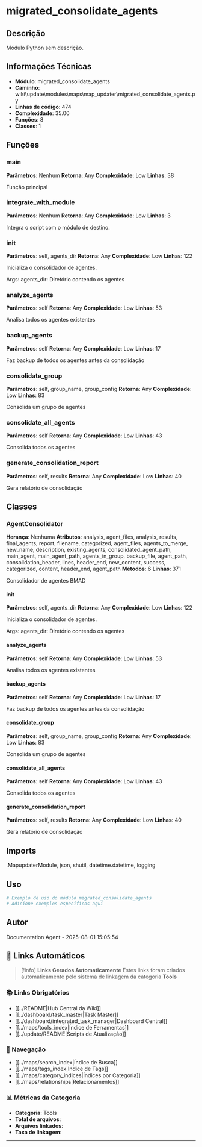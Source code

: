 # migrated_consolidate_agents

## Descrição

Módulo Python sem descrição.

## Informações Técnicas

- **Módulo**: migrated_consolidate_agents
- **Caminho**: wiki\update\modules\maps\map_updater\migrated_consolidate_agents.py
- **Linhas de código**: 474
- **Complexidade**: 35.00
- **Funções**: 8
- **Classes**: 1

## Funções

### main

**Parâmetros**: Nenhum
**Retorna**: Any
**Complexidade**: Low
**Linhas**: 38

Função principal

### integrate_with_module

**Parâmetros**: Nenhum
**Retorna**: Any
**Complexidade**: Low
**Linhas**: 3

Integra o script com o módulo de destino.

### __init__

**Parâmetros**: self, agents_dir
**Retorna**: Any
**Complexidade**: Low
**Linhas**: 122

Inicializa o consolidador de agentes.

Args:
    agents_dir: Diretório contendo os agentes

### analyze_agents

**Parâmetros**: self
**Retorna**: Any
**Complexidade**: Low
**Linhas**: 53

Analisa todos os agentes existentes

### backup_agents

**Parâmetros**: self
**Retorna**: Any
**Complexidade**: Low
**Linhas**: 17

Faz backup de todos os agentes antes da consolidação

### consolidate_group

**Parâmetros**: self, group_name, group_config
**Retorna**: Any
**Complexidade**: Low
**Linhas**: 83

Consolida um grupo de agentes

### consolidate_all_agents

**Parâmetros**: self
**Retorna**: Any
**Complexidade**: Low
**Linhas**: 43

Consolida todos os agentes

### generate_consolidation_report

**Parâmetros**: self, results
**Retorna**: Any
**Complexidade**: Low
**Linhas**: 40

Gera relatório de consolidação

## Classes

### AgentConsolidator

**Herança**: Nenhuma
**Atributos**: analysis, agent_files, analysis, results, final_agents, report, filename, categorized, agent_files, agents_to_merge, new_name, description, existing_agents, consolidated_agent_path, main_agent, main_agent_path, agents_in_group, backup_file, agent_path, consolidation_header, lines, header_end, new_content, success, categorized, content, header_end, agent_path
**Métodos**: 6
**Linhas**: 371

Consolidador de agentes BMAD

#### __init__

**Parâmetros**: self, agents_dir
**Retorna**: Any
**Complexidade**: Low
**Linhas**: 122

Inicializa o consolidador de agentes.

Args:
    agents_dir: Diretório contendo os agentes

#### analyze_agents

**Parâmetros**: self
**Retorna**: Any
**Complexidade**: Low
**Linhas**: 53

Analisa todos os agentes existentes

#### backup_agents

**Parâmetros**: self
**Retorna**: Any
**Complexidade**: Low
**Linhas**: 17

Faz backup de todos os agentes antes da consolidação

#### consolidate_group

**Parâmetros**: self, group_name, group_config
**Retorna**: Any
**Complexidade**: Low
**Linhas**: 83

Consolida um grupo de agentes

#### consolidate_all_agents

**Parâmetros**: self
**Retorna**: Any
**Complexidade**: Low
**Linhas**: 43

Consolida todos os agentes

#### generate_consolidation_report

**Parâmetros**: self, results
**Retorna**: Any
**Complexidade**: Low
**Linhas**: 40

Gera relatório de consolidação

## Imports

.MapupdaterModule, json, shutil, datetime.datetime, logging

## Uso

```python
# Exemplo de uso do módulo migrated_consolidate_agents
# Adicione exemplos específicos aqui
```

## Autor

Documentation Agent - 2025-08-01 15:05:54

## 🔗 **Links Automáticos**

> [!info] **Links Gerados Automaticamente**
> Estes links foram criados automaticamente pelo sistema de linkagem da categoria **Tools**

### **📚 Links Obrigatórios**
- [[../README|Hub Central da Wiki]]
- [[../dashboard/task_master|Task Master]]
- [[../dashboard/integrated_task_manager|Dashboard Central]]
- [[../maps/tools_index|Índice de Ferramentas]]
- [[../update/README|Scripts de Atualização]]

### **🧭 Navegação**
- [[../maps/search_index|Índice de Busca]]
- [[../maps/tags_index|Índice de Tags]]
- [[../maps/category_indices|Índices por Categoria]]
- [[../maps/relationships|Relacionamentos]]

### **📊 Métricas da Categoria**
- **Categoria**: Tools
- **Total de arquivos**: <!-- Contador automático -->
- **Arquivos linkados**: <!-- Contador automático -->
- **Taxa de linkagem**: <!-- Percentual automático -->

---

